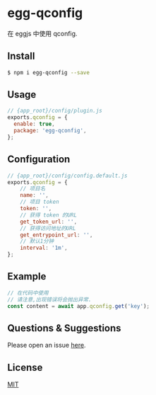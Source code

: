# egg-qconfig

在 eggjs 中使用 qconfig.
<!--
Description here.
-->

## Install

```bash
$ npm i egg-qconfig --save
```

## Usage

```js
// {app_root}/config/plugin.js
exports.qconfig = {
  enable: true,
  package: 'egg-qconfig',
};
```

## Configuration

```js
// {app_root}/config/config.default.js
exports.qconfig = {
    // 项目名
    name: '',
    // 项目 token
    token: '',
    // 获得 token 的URL
    get_token_url: '',
    // 获得访问地址的URL
    get_entrypoint_url: '',
    // 默认1分钟
    interval: '1m',
};
```

## Example

```js
// 在代码中使用
// 请注意,出现错误将会抛出异常.
const content = await app.qconfig.get('key');
```

<!-- example here -->

## Questions & Suggestions

Please open an issue [here](https://github.com/eggjs/egg/issues).

## License

[MIT](LICENSE)
